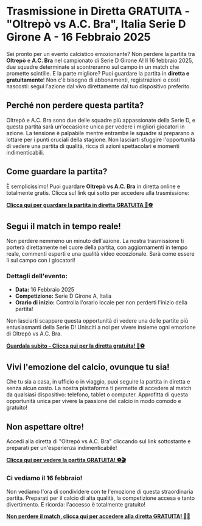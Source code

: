 # Trasmissione in Diretta GRATUITA - "Oltrepò vs A.C. Bra", Italia Serie D Girone A - 16 Febbraio 2025

Sei pronto per un evento calcistico emozionante? Non perdere la partita tra **Oltrepò** e **A.C. Bra** nel campionato di Serie D Girone A! Il 16 febbraio 2025, due squadre determinate si scontreranno sul campo in un match che promette scintille. E la parte migliore? Puoi guardare la partita in **diretta e gratuitamente**! Non c'è bisogno di abbonamenti, registrazioni o costi nascosti: segui l'azione dal vivo direttamente dal tuo dispositivo preferito.

## Perché non perdere questa partita?

Oltrepò e A.C. Bra sono due delle squadre più appassionate della Serie D, e questa partita sarà un'occasione unica per vedere i migliori giocatori in azione. La tensione è palpabile mentre entrambe le squadre si preparano a lottare per i punti cruciali della stagione. Non lasciarti sfuggire l'opportunità di vedere una partita di qualità, ricca di azioni spettacolari e momenti indimenticabili.

## Come guardare la partita?

È semplicissimo! Puoi guardare **Oltrepò vs A.C. Bra** in diretta online e totalmente gratis. Clicca sul link qui sotto per accedere alla trasmissione:

**[Clicca qui per guardare la partita in diretta GRATUITA 🎥⚽️](https://tinyurl.com/livestreamfreeo?st=Oltrep%C3%B2+vs+A.C.+Bra&si=ghc)**

## Segui il match in tempo reale!

Non perdere nemmeno un minuto dell'azione. La nostra trasmissione ti porterà direttamente nel cuore della partita, con aggiornamenti in tempo reale, commenti esperti e una qualità video eccezionale. Sarà come essere lì sul campo con i giocatori!

### Dettagli dell'evento:

- **Data:** 16 Febbraio 2025
- **Competizione:** Serie D Girone A, Italia
- **Orario di inizio:** Controlla l'orario locale per non perderti l'inizio della partita!

Non lasciarti scappare questa opportunità di vedere una delle partite più entusiasmanti della Serie D! Unisciti a noi per vivere insieme ogni emozione di Oltrepò vs A.C. Bra.

**[Guardala subito - Clicca qui per la diretta gratuita! 🎉⚽️](https://tinyurl.com/livestreamfreeo?st=Oltrep%C3%B2+vs+A.C.+Bra&si=ghc)**

## Vivi l'emozione del calcio, ovunque tu sia!

Che tu sia a casa, in ufficio o in viaggio, puoi seguire la partita in diretta e senza alcun costo. La nostra piattaforma ti permette di accedere al match da qualsiasi dispositivo: telefono, tablet o computer. Approfitta di questa opportunità unica per vivere la passione del calcio in modo comodo e gratuito!

## Non aspettare oltre!

Accedi alla diretta di "Oltrepò vs A.C. Bra" cliccando sul link sottostante e preparati per un'esperienza indimenticabile!

**[Clicca qui per vedere la partita GRATUITA! ⚽🎬](https://tinyurl.com/livestreamfreeo?st=Oltrep%C3%B2+vs+A.C.+Bra&si=ghc)**

### Ci vediamo il 16 febbraio!

Non vediamo l'ora di condividere con te l'emozione di questa straordinaria partita. Preparati per il calcio di alta qualità, la competizione accesa e tanto divertimento. E ricorda: l'accesso è totalmente gratuito!

**[Non perdere il match, clicca qui per accedere alla diretta GRATUITA! 🎥🔥](https://tinyurl.com/livestreamfreeo?st=Oltrep%C3%B2+vs+A.C.+Bra&si=ghc)**
